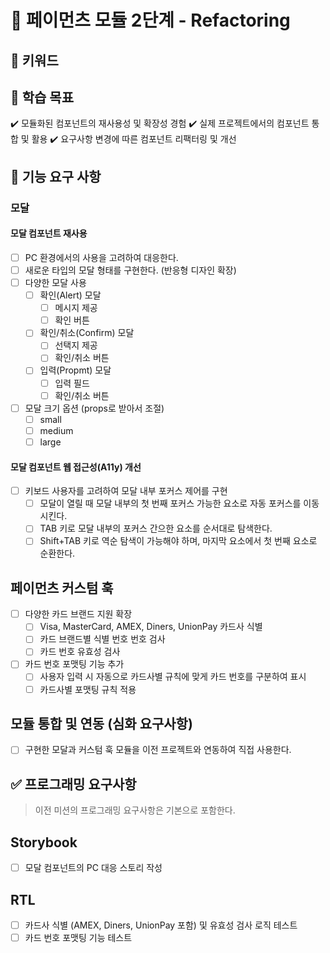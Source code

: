 # 🚀 페이먼츠 모듈 2단계 - Refactoring

## 🔑 키워드

## 📍 학습 목표

✔️ 모듈화된 컴포넌트의 재사용성 및 확장성 경험
✔️ 실제 프로젝트에서의 컴포넌트 통합 및 활용
✔️ 요구사항 변경에 따른 컴포넌트 리팩터링 및 개선

## 🎯 기능 요구 사항

### **모달**

#### **모달 컴포넌트 재사용**

- [ ] PC 환경에서의 사용을 고려하여 대응한다.
- [ ] 새로운 타입의 모달 형태를 구현한다. (반응형 디자인 확장)
- [ ] 다양한 모달 사용
  - [ ] 확인(Alert) 모달
    - [ ] 메시지 제공
    - [ ] 확인 버튼
  - [ ] 확인/취소(Confirm) 모달
    - [ ] 선택지 제공
    - [ ] 확인/취소 버튼
  - [ ] 입력(Propmt) 모달
    - [ ] 입력 필드
    - [ ] 확인/취소 버튼
- [ ] 모달 크기 옵션 (props로 받아서 조절)
  - [ ] small
  - [ ] medium
  - [ ] large

#### **모달 컴포넌트 웹 접근성(A11y) 개선**

- [ ] 키보드 사용자를 고려하여 모달 내부 포커스 제어를 구현
  - [ ] 모달이 열릴 때 모달 내부의 첫 번째 포커스 가능한 요소로 자동 포커스를 이동 시킨다.
  - [ ] TAB 키로 모달 내부의 포커스 간으한 요소를 순서대로 탐색한다.
  - [ ] Shift+TAB 키로 역순 탐색이 가능해야 하며, 마지막 요소에서 첫 번째 요소로 순환한다.

## **페이먼츠 커스텀 훅**

- [ ] 다양한 카드 브랜드 지원 확장
  - [ ] Visa, MasterCard, AMEX, Diners, UnionPay 카드사 식별
  - [ ] 카드 브랜드별 식별 번호 번호 검사
  - [ ] 카드 번호 유효성 검사
- [ ] 카드 번호 포맷팅 기능 추가
  - [ ] 사용자 입력 시 자동으로 카드사별 규칙에 맞게 카드 번호를 구분하여 표시
  - [ ] 카드사별 포맷팅 규칙 적용

## **모듈 통합 및 연동 (심화 요구사항)**

- [ ] 구현한 모달과 커스텀 훅 모듈을 이전 프로젝트와 연동하여 직접 사용한다.

## ✅ 프로그래밍 요구사항

> 이전 미션의 프로그래밍 요구사항은 기본으로 포함한다.

## **Storybook**

- [ ] 모달 컴포넌트의 PC 대응 스토리 작성

## **RTL**

- [ ] 카드사 식별 (AMEX, Diners, UnionPay 포함) 및 유효성 검사 로직 테스트
- [ ] 카드 번호 포맷팅 기능 테스트
